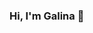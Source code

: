 ### Hi, I'm Galina 👋

<!---
ratOfSteel/ratOfSteel is a ✨ special ✨ repository because its `README.md` (this file) appears on your GitHub profile.
You can click the Preview link to take a look at your changes.
--->
